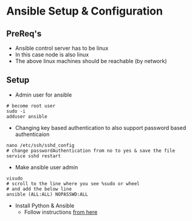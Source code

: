 # Ansible Setup & Configuration

## PreReq's
* Ansible control server has to be linux
* In this case node is also linux
* The above linux machines should be reachable (by network)


## Setup

* Admin user for ansible
```
# become root user
sudo -i
adduser ansible
```
* Changing key based authentication to also support password based authenticaion
```
nano /etc/ssh/sshd_config
# change passwordAuthentication from no to yes & save the file
service sshd restart
```
* Make ansible user admin
```
visudo
# scroll to the line where you see %sudo or wheel
# and add the below line
ansible (ALL:ALL) NOPASSWD:ALL

```
* Install Python & Ansible
    * Follow instructions [from here](https://docs.ansible.com/ansible/latest/installation_guide/intro_installation.html#latest-releases-via-apt-ubuntu)
    